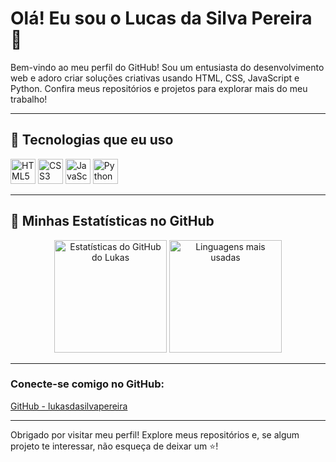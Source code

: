 # Olá! Eu sou o Lucas da Silva Pereira 👋

Bem-vindo ao meu perfil do GitHub! Sou um entusiasta do desenvolvimento web e adoro criar soluções criativas usando HTML, CSS, JavaScript e Python. Confira meus repositórios e projetos para explorar mais do meu trabalho!

---

## 🚀 Tecnologias que eu uso
<p align="left">
  <img src="https://img.icons8.com/color/48/000000/html-5--v1.png" alt="HTML5" height="40"/>
  <img src="https://img.icons8.com/color/48/000000/css3.png" alt="CSS3" height="40"/>
  <img src="https://img.icons8.com/color/48/000000/javascript--v1.png" alt="JavaScript" height="40"/>
  <img src="https://img.icons8.com/color/48/000000/python--v1.png" alt="Python" height="40"/>
</p>

---

## 🌟 Minhas Estatísticas no GitHub
<p align="center">
  <img height="180em" src="https://github-readme-stats.vercel.app/api?username=lukasdasilvapereira&show_icons=true&theme=radical&include_all_commits=true&count_private=true" alt="Estatísticas do GitHub do Lukas"/>
  <img height="180em" src="https://github-readme-stats.vercel.app/api/top-langs/?username=lukasdasilvapereira&layout=compact&langs_count=7&theme=radical" alt="Linguagens mais usadas"/>
</p>

---

### Conecte-se comigo no GitHub:
[GitHub - lukasdasilvapereira](https://github.com/lukasdasilvapereira)

---

Obrigado por visitar meu perfil! Explore meus repositórios e, se algum projeto te interessar, não esqueça de deixar um ⭐️!


